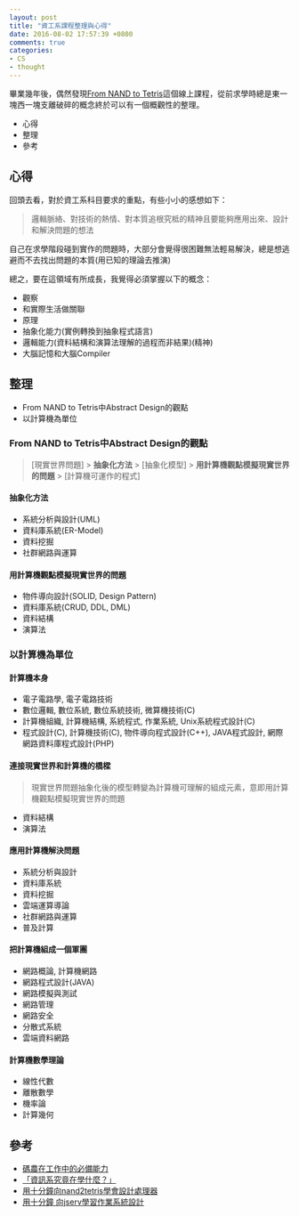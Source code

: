 ```yaml
---
layout: post
title: "資工系課程整理與心得"
date: 2016-08-02 17:57:39 +0800
comments: true
categories:
- CS
- thought
---
```


畢業幾年後，偶然發現[From NAND to Tetris](http://www.nand2tetris.org/)這個線上課程，從前求學時總是東一塊西一塊支離破碎的概念終於可以有一個概觀性的整理。

- 心得
- 整理
- 參考

<!-- more -->

## 心得
回頭去看，對於資工系科目要求的重點，有些小小的感想如下：
> 邏輯脈絡、對技術的熱情、對本質追根究柢的精神且要能夠應用出來、設計和解決問題的想法

自己在求學階段碰到實作的問題時，大部分會覺得很困難無法輕易解決，總是想逃避而不去找出問題的本質(用已知的理論去推演)

總之，要在這領域有所成長，我覺得必須掌握以下的概念：

- 觀察
- 和實際生活做關聯
- 原理
- 抽象化能力(實例轉換到抽象程式語言)
- 邏輯能力(資料結構和演算法理解的過程而非結果)(精神)
- 大腦記憶和大腦Compiler

## 整理
- From NAND to Tetris中Abstract Design的觀點
- 以計算機為單位

### From NAND to Tetris中Abstract Design的觀點

> [現實世界問題] > **抽象化方法** > [抽象化模型] > **用計算機觀點模擬現實世界的問題** > [計算機可運作的程式]

#### 抽象化方法
- 系統分析與設計(UML)
- 資料庫系統(ER-Model)
- 資料挖掘
- 社群網路與運算
 
#### 用計算機觀點模擬現實世界的問題
- 物件導向設計(SOLID, Design Pattern)
- 資料庫系統(CRUD, DDL, DML)
- 資料結構
- 演算法


### 以計算機為單位

#### 計算機本身
- 電子電路學, 電子電路技術
- 數位邏輯, 數位系統, 數位系統技術, 微算機技術(C)
- 計算機組織, 計算機結構, 系統程式, 作業系統, Unix系統程式設計(C)
- 程式設計(C), 計算機技術(C), 物件導向程式設計(C++), JAVA程式設計, 網際網路資料庫程式設計(PHP)

#### 連接現實世界和計算機的橋樑
> 現實世界問題抽象化後的模型轉變為計算機可理解的組成元素，意即用計算機觀點模擬現實世界的問題

- 資料結構
- 演算法

#### 應用計算機解決問題
- 系統分析與設計
- 資料庫系統
- 資料挖掘
- 雲端運算導論
- 社群網路與運算
- 普及計算

#### 把計算機組成一個軍團
- 網路概論, 計算機網路
- 網路程式設計(JAVA)
- 網路模擬與測試
- 網路管理
- 網路安全
- 分散式系統
- 雲端資料網路

#### 計算機數學理論
- 線性代數
- 離散數學
- 機率論
- 計算幾何



## 參考
- [碼農在工作中的必備能力](http://goo.gl/dg2Mpk)
- [「資訊系究竟在學什麼？」](http://blog.ericsk.org/archives/1308)
- [用十分鐘向nand2tetris學會設計處理器](http://www.slideshare.net/ccckmit/nand2tetris)
- [用十分鐘 向jserv學習作業系統設計](http://www.slideshare.net/ccckmit/jserv)
